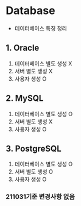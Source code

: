# Database
- 데이터베이스 특징 정리

## 1. Oracle
1) 데이터베이스 별도 생성 X
2) 서버 별도 생성 X
3) 사용자 생성 O


## 2. MySQL
1) 데이터베이스 별도 생성 O
2) 서버 별도 생성 X
3) 사용자 생성 O

## 3. PostgreSQL
1) 데이터베이스 별도 생성 O
2) 서버 별도 생성 O
3) 사용자 생성 O

### 211031기준 변경사항 없음
